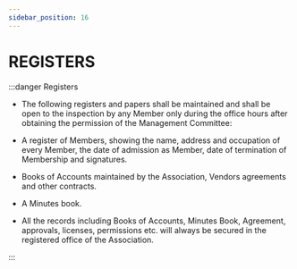 ```yaml
---
sidebar_position: 16
---
```


# REGISTERS

:::danger Registers

- The following registers and papers shall be maintained and shall be open to the inspection by any Member only during the office hours after obtaining the permission of the Management Committee:

- A register of Members, showing the name, address and occupation of every Member, the date of admission as Member, date of termination of Membership and signatures.

- Books of Accounts maintained by the Association, Vendors agreements and other contracts.

- A Minutes book.

- All the records including Books of Accounts, Minutes Book, Agreement, approvals, licenses, permissions etc. will always be secured in the registered office of the Association.


:::
